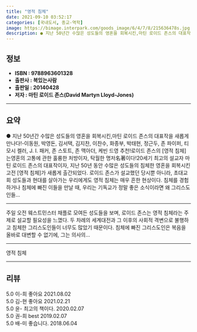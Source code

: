 ```yaml
---
title: "영적 침체"
date: 2021-09-10 03:52:17
categories: [국내도서, 종교-역학]
image: https://bimage.interpark.com/goods_image/6/4/7/8/215636478s.jpg
description: ● 지난 50년간 수많은 성도들의 영혼을 회복시킨,마틴 로이드 존스의 대표작을 새롭게 만나다!-이동원, 박영돈, 김서택, 김지찬, 이찬수, 화종부, 박태현, 정근두, 존 파이퍼, 티모시 켈러, J. I. 패커, 존 스토트, 존 맥아더, 케빈 드영 추천!로이드 존스의 [영적 침체]는영혼
---
```


## **정보**

- **ISBN : 9788963601328**
- **출판사 : 복있는사람**
- **출판일 : 20140428**
- **저자 : 마틴 로이드 존스(David Martyn Lloyd-Jones)**

------



## **요약**

●  지난 50년간 수많은 성도들의 영혼을 회복시킨,마틴 로이드 존스의 대표작을 새롭게 만나다!-이동원, 박영돈, 김서택, 김지찬, 이찬수, 화종부, 박태현, 정근두, 존 파이퍼, 티모시 켈러, J. I. 패커, 존 스토트, 존 맥아더, 케빈 드영 추천!로이드 존스의 [영적 침체]는영혼의 고통에 관한 훌륭한 처방이자, 탁월한 명저名著이다!20세기 최고의 설교자 마틴 로이드 존스의 대표작이자, 지난 50년 동안 수많은 성도들의 침체한 영혼을 회복시킨 고전 [영적 침체]가 새롭게 출간되었다. 로이드 존스가 설교했던 당시뿐 아니라, 초대교회 성도들과 현대를 살아가는 우리에게도 영적 침체는 매우 흔한 현상이다. 침체를 경험하거나 침체에 빠진 이들을 만날 때, 우리는 기독교가 정말 좋은 소식이라면 왜 그리스도인들...

------

주일 오전 웨스트민스터 채플로 모여든 성도들을 보며, 로이드 존스는 영적 침체라는 주제로 설교할 필요성을 느꼈다. 두 차례의 세계대전과 그 이후의 사회적 격변으로 불행하고 침체한 그리스도인들이 너무도 많았기 때문이다. 침체에 빠진 그리스도인은 복음을 올바로 대변할 수 없기에, 그는 의사의... 

------


영적 침체 

------


## **리뷰** 

5.0 이-희 좋아요 2021.08.02 <br/>5.0 김-현 좋아요 2021.02.21 <br/>5.0 윤- 최고의 책이다. 2020.02.07 <br/>5.0 권-희 best 2019.02.07 <br/>5.0 배-미 좋습니다. 2018.06.04 <br/>